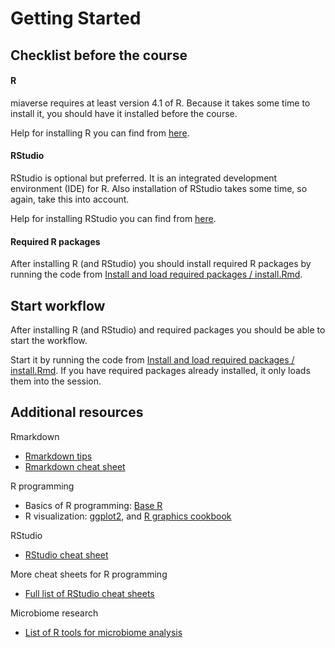 # Getting Started

## Checklist before the course
#### R
miaverse requires at least version 4.1 of R. Because it takes some time to install it,
you should have it installed before the course.

Help for installing R you can find from [here](https://www.r-project.org/).

#### RStudio
RStudio is optional but preferred. It is an integrated development environment (IDE)
for R. Also installation of RStudio takes some time, so again, take this into account. 

Help for installing RStudio you can find from [here](https://www.rstudio.com/).

#### Required R packages
After installing R (and RStudio) you should install required R packages by running 
the code from [Install and load required packages / install.Rmd](install.html).

## Start workflow
After installing R (and RStudio) and required packages you should be able to start 
the workflow. 

Start it by running the code from [Install and load required packages / install.Rmd](install.html). 
If you have required packages already installed, it only loads them into the session.

## Additional resources

Rmarkdown

* [Rmarkdown tips](https://rmarkdown.rstudio.com/)
* [Rmarkdown cheat sheet](https://www.rstudio.com/wp-content/uploads/2015/02/rmarkdown-cheatsheet.pdf)

R programming

* Basics of R programming: [Base R](https://raw.githubusercontent.com/rstudio/cheatsheets/master/base-r.pdf)
* R visualization: [ggplot2](https://raw.githubusercontent.com/rstudio/cheatsheets/master/data-visualization-2.1.pdf), and [R graphics cookbook](http://www.cookbook-r.com/Graphs/)

RStudio

* [RStudio cheat sheet](https://raw.githubusercontent.com/rstudio/cheatsheets/master/rstudio-ide.pdf)

More cheat sheets for R programming

* [Full list of RStudio cheat sheets](https://www.rstudio.com/resources/cheatsheets/)

Microbiome research

* [List of R tools for microbiome analysis](https://microsud.github.io/Tools-Microbiome-Analysis/)

